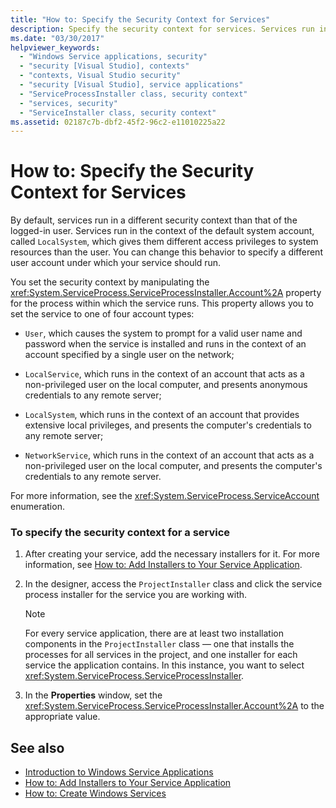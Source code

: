 ```yaml
---
title: "How to: Specify the Security Context for Services"
description: Specify the security context for services. Services run in the default system account context have other system resource access rights than the logged-in user.
ms.date: "03/30/2017"
helpviewer_keywords: 
  - "Windows Service applications, security"
  - "security [Visual Studio], contexts"
  - "contexts, Visual Studio security"
  - "security [Visual Studio], service applications"
  - "ServiceProcessInstaller class, security context"
  - "services, security"
  - "ServiceInstaller class, security context"
ms.assetid: 02187c7b-dbf2-45f2-96c2-e11010225a22
---
```

# How to: Specify the Security Context for Services

By default, services run in a different security context than that of the logged-in user. Services run in the context of the default system account, called `LocalSystem`, which gives them different access privileges to system resources than the user. You can change this behavior to specify a different user account under which your service should run.  
  
 You set the security context by manipulating the <xref:System.ServiceProcess.ServiceProcessInstaller.Account%2A> property for the process within which the service runs. This property allows you to set the service to one of four account types:  
  
- `User`, which causes the system to prompt for a valid user name and password when the service is installed and runs in the context of an account specified by a single user on the network;  
  
- `LocalService`, which runs in the context of an account that acts as a non-privileged user on the local computer, and presents anonymous credentials to any remote server;  
  
- `LocalSystem`, which runs in the context of an account that provides extensive local privileges, and presents the computer's credentials to any remote server;  
  
- `NetworkService`, which runs in the context of an account that acts as a non-privileged user on the local computer, and presents the computer's credentials to any remote server.  
  
 For more information, see the <xref:System.ServiceProcess.ServiceAccount> enumeration.  
  
### To specify the security context for a service  
  
1. After creating your service, add the necessary installers for it. For more information, see [How to: Add Installers to Your Service Application](how-to-add-installers-to-your-service-application.md).  
  
2. In the designer, access the `ProjectInstaller` class and click the service process installer for the service you are working with.  
  
    > [!NOTE]
    > For every service application, there are at least two installation components in the `ProjectInstaller` class — one that installs the processes for all services in the project, and one installer for each service the application contains. In this instance, you want to select <xref:System.ServiceProcess.ServiceProcessInstaller>.  
  
3. In the **Properties** window, set the <xref:System.ServiceProcess.ServiceProcessInstaller.Account%2A> to the appropriate value.  
  
## See also

- [Introduction to Windows Service Applications](introduction-to-windows-service-applications.md)
- [How to: Add Installers to Your Service Application](how-to-add-installers-to-your-service-application.md)
- [How to: Create Windows Services](how-to-create-windows-services.md)
